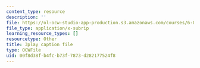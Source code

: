 ```yaml
---
content_type: resource
description: ''
file: https://ol-ocw-studio-app-production.s3.amazonaws.com/courses/6-890-algorithmic-lower-bounds-fun-with-hardness-proofs-fall-2014/00f8d38fb4fcb73f7873d282177524f8_Ih0cPR745fM.srt
file_type: application/x-subrip
learning_resource_types: []
resourcetype: Other
title: 3play caption file
type: OCWFile
uid: 00f8d38f-b4fc-b73f-7873-d282177524f8
---
```

